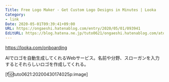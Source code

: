 ```yaml
---
Title: Free Logo Maker - Get Custom Logo Designs in Minutes | Looka
Category:
- link
Date: 2020-05-01T09:39:41+09:00
URL: https://ongaeshi.hatenablog.com/entry/2020/05/01/093941
EditURL: https://blog.hatena.ne.jp/tuto0621/ongaeshi.hatenablog.com/atom/entry/26006613559040054
---
```


https://looka.com/onboarding

AIでロゴを自動生成してくれるWebサービス。名前や分野、スローガンを入力するとそれらしいロゴを作成してくれる。

[f:id:tuto0621:20200430174025p:image]

